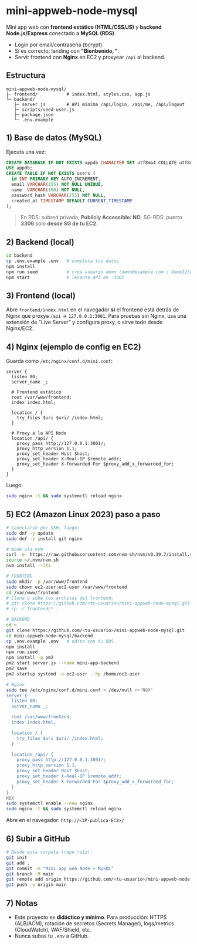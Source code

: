 # mini-appweb-node-mysql

Mini app web con **frontend estático (HTML/CSS/JS)** y **backend Node.js/Express** conectado a **MySQL (RDS)**.
- Login por email/contraseña (bcrypt).
- Si es correcto: landing con **"Bienbenido, <nombre>"**.
- Servir frontend con **Nginx** en EC2 y proxyear `/api` al backend.

## Estructura
```
mini-appweb-node-mysql/
├─ frontend/           # index.html, styles.css, app.js
└─ backend/
   ├─ server.js        # API mínima /api/login, /api/me, /api/logout
   ├─ scripts/seed-user.js
   ├─ package.json
   └─ .env.example
```

## 1) Base de datos (MySQL)
Ejecuta una vez:
```sql
CREATE DATABASE IF NOT EXISTS appdb CHARACTER SET utf8mb4 COLLATE utf8mb4_unicode_ci;
USE appdb;
CREATE TABLE IF NOT EXISTS users (
  id INT PRIMARY KEY AUTO_INCREMENT,
  email VARCHAR(255) NOT NULL UNIQUE,
  name  VARCHAR(100) NOT NULL,
  password_hash VARCHAR(255) NOT NULL,
  created_at TIMESTAMP DEFAULT CURRENT_TIMESTAMP
);
```
> En RDS: subred privada, **Publicly Accessible: NO**. SG-RDS: puerto **3306** solo **desde SG de tu EC2**.

## 2) Backend (local)
```bash
cd backend
cp .env.example .env   # completa tus datos
npm install
npm run seed           # crea usuario demo (demo@example.com / Demo1234!)
npm start              # levanta API en :3001
```

## 3) Frontend (local)
Abre `frontend/index.html` en el navegador **si** el frontend está detrás de Nginx que proxya `/api` → `127.0.0.1:3001`.
Para pruebas sin Nginx, usa una extensión de "Live Server" y configura proxy, o sirve todo desde Nginx/EC2.

## 4) Nginx (ejemplo de config en EC2)
Guarda como `/etc/nginx/conf.d/mini.conf`:
```
server {
  listen 80;
  server_name _;

  # Frontend estático
  root /var/www/frontend;
  index index.html;

  location / {
    try_files $uri $uri/ /index.html;
  }

  # Proxy a la API Node
  location /api/ {
    proxy_pass http://127.0.0.1:3001/;
    proxy_http_version 1.1;
    proxy_set_header Host $host;
    proxy_set_header X-Real-IP $remote_addr;
    proxy_set_header X-Forwarded-For $proxy_add_x_forwarded_for;
  }
}
```
Luego:
```bash
sudo nginx -t && sudo systemctl reload nginx
```

## 5) EC2 (Amazon Linux 2023) paso a paso
```bash
# Conectarse por SSH, luego:
sudo dnf -y update
sudo dnf -y install git nginx

# Node via nvm
curl -o- https://raw.githubusercontent.com/nvm-sh/nvm/v0.39.7/install.sh | bash
source ~/.nvm/nvm.sh
nvm install --lts

# FRONTEND
sudo mkdir -p /var/www/frontend
sudo chown ec2-user:ec2-user /var/www/frontend
cd /var/www/frontend
# Clona o sube los archivos del frontend:
# git clone https://github.com/<tu-usuario>/mini-appweb-node-mysql.git .
# cp -r frontend/* .

# BACKEND
cd ~
git clone https://github.com/<tu-usuario>/mini-appweb-node-mysql.git
cd mini-appweb-node-mysql/backend
cp .env.example .env   # edita con tu RDS
npm install
npm run seed
npm install -g pm2
pm2 start server.js --name mini-app-backend
pm2 save
pm2 startup systemd -u ec2-user --hp /home/ec2-user

# Nginx
sudo tee /etc/nginx/conf.d/mini.conf > /dev/null <<'NGX'
server {
  listen 80;
  server_name _;

  root /var/www/frontend;
  index index.html;

  location / {
    try_files $uri $uri/ /index.html;
  }

  location /api/ {
    proxy_pass http://127.0.0.1:3001/;
    proxy_http_version 1.1;
    proxy_set_header Host $host;
    proxy_set_header X-Real-IP $remote_addr;
    proxy_set_header X-Forwarded-For $proxy_add_x_forwarded_for;
  }
}
NGX
sudo systemctl enable --now nginx
sudo nginx -t && sudo systemctl reload nginx
```
Abre en el navegador: `http://<IP-publica-EC2>/`

## 6) Subir a GitHub
```bash
# Desde esta carpeta (repo raíz):
git init
git add .
git commit -m "Mini app web Node + MySQL"
git branch -M main
git remote add origin https://github.com/<tu-usuario>/mini-appweb-node-mysql.git
git push -u origin main
```

## 7) Notas
- Este proyecto es **didáctico y mínimo**. Para producción: HTTPS (ALB/ACM), rotación de secretos (Secrets Manager), logs/metrics (CloudWatch), WAF/Shield, etc.
- Nunca subas tu `.env` a GitHub.
